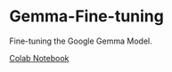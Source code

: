 # Gemma-Fine-tuning
Fine-tuning the Google Gemma Model.

[Colab Notebook](https://colab.research.google.com/drive/1cLTTIBCjeVJGqJyevT4j0harVzqzgp3N?usp=sharing)
